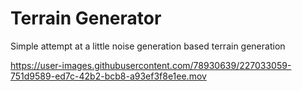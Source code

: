 # Terrain Generator
Simple attempt at a little noise generation based terrain generation



https://user-images.githubusercontent.com/78930639/227033059-751d9589-ed7c-42b2-bcb8-a93ef3f8e1ee.mov

